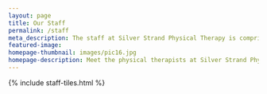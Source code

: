 ```yaml
---
layout: page
title: Our Staff
permalink: /staff
meta_description: The staff at Silver Strand Physical Therapy is comprised of certified physical therapists who specialize in range of comprehensive treatment options.
featured-image:
homepage-thumbnail: images/pic16.jpg
homepage-description: Meet the physical therapists at Silver Strand Physical Therapy.
---
```


{% include staff-tiles.html %}
